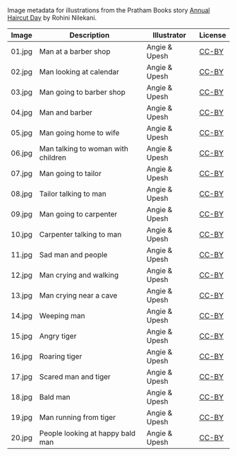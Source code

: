 Image metadata for illustrations from the Pratham Books story [Annual Haircut Day](https://storyweaver.org.in/stories/283-annual-haircut-day) by Rohini Nilekani.

Image | Description | Illustrator | License
----- | ----------- | ----------- | -------
01.jpg | Man at a barber shop | Angie & Upesh | [CC-BY](https://creativecommons.org/licenses/by/4.0/)
02.jpg | Man looking at calendar | Angie & Upesh | [CC-BY](https://creativecommons.org/licenses/by/4.0/)
03.jpg | Man going to barber shop | Angie & Upesh | [CC-BY](https://creativecommons.org/licenses/by/4.0/)
04.jpg | Man and barber | Angie & Upesh | [CC-BY](https://creativecommons.org/licenses/by/4.0/)
05.jpg | Man going home to wife | Angie & Upesh | [CC-BY](https://creativecommons.org/licenses/by/4.0/)
06.jpg | Man talking to woman with children | Angie & Upesh | [CC-BY](https://creativecommons.org/licenses/by/4.0/)
07.jpg | Man going to tailor | Angie & Upesh | [CC-BY](https://creativecommons.org/licenses/by/4.0/)
08.jpg | Tailor talking to man | Angie & Upesh | [CC-BY](https://creativecommons.org/licenses/by/4.0/)
09.jpg | Man going to carpenter | Angie & Upesh | [CC-BY](https://creativecommons.org/licenses/by/4.0/)
10.jpg | Carpenter talking to man | Angie & Upesh | [CC-BY](https://creativecommons.org/licenses/by/4.0/)
11.jpg | Sad man and people | Angie & Upesh | [CC-BY](https://creativecommons.org/licenses/by/4.0/)
12.jpg | Man crying and walking | Angie & Upesh | [CC-BY](https://creativecommons.org/licenses/by/4.0/)
13.jpg | Man crying near a cave | Angie & Upesh | [CC-BY](https://creativecommons.org/licenses/by/4.0/)
14.jpg | Weeping man | Angie & Upesh | [CC-BY](https://creativecommons.org/licenses/by/4.0/)
15.jpg | Angry tiger | Angie & Upesh | [CC-BY](https://creativecommons.org/licenses/by/4.0/)
16.jpg | Roaring tiger | Angie & Upesh | [CC-BY](https://creativecommons.org/licenses/by/4.0/)
17.jpg | Scared man and tiger | Angie & Upesh | [CC-BY](https://creativecommons.org/licenses/by/4.0/)
18.jpg | Bald man  | Angie & Upesh | [CC-BY](https://creativecommons.org/licenses/by/4.0/)
19.jpg | Man running from tiger | Angie & Upesh | [CC-BY](https://creativecommons.org/licenses/by/4.0/)
20.jpg | People looking at happy bald man | Angie & Upesh | [CC-BY](https://creativecommons.org/licenses/by/4.0/)

